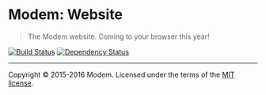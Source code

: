 # Modem: Website

> The Modem website. Coming to your browser this year!

[![Build Status](https://travis-ci.org/radio-modem/website.svg?branch=master)](https://travis-ci.org/radio-modem/website) [![Dependency Status](https://gemnasium.com/radio-modem/website.svg)](https://gemnasium.com/radio-modem/website)

---

Copyright &copy; 2015-2016 Modem. Licensed under the terms of the [MIT license](LICENSE.md).
